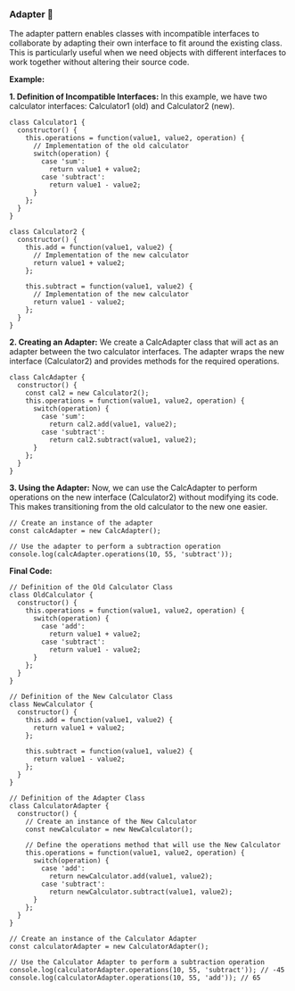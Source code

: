 ### Adapter 🔌

The adapter pattern enables classes with incompatible interfaces to collaborate by adapting their own interface to fit around the existing class. This is particularly useful when we need objects with different interfaces to work together without altering their source code.

**Example:** 

**1. Definition of Incompatible Interfaces:** In this example, we have two calculator interfaces: Calculator1 (old) and Calculator2 (new).

```
class Calculator1 {
  constructor() {
    this.operations = function(value1, value2, operation) {
      // Implementation of the old calculator
      switch(operation) {
        case 'sum':
          return value1 + value2;
        case 'subtract':
          return value1 - value2;
      }
    };
  }
}

class Calculator2 {
  constructor() {
    this.add = function(value1, value2) {
      // Implementation of the new calculator
      return value1 + value2;
    };
    
    this.subtract = function(value1, value2) {
      // Implementation of the new calculator
      return value1 - value2;
    };
  }
}
```

**2. Creating an Adapter:** We create a CalcAdapter class that will act as an adapter between the two calculator interfaces. The adapter wraps the new interface (Calculator2) and provides methods for the required operations.

```
class CalcAdapter {
  constructor() {
    const cal2 = new Calculator2();
    this.operations = function(value1, value2, operation) {
      switch(operation) {
        case 'sum':
          return cal2.add(value1, value2);
        case 'subtract':
          return cal2.subtract(value1, value2);
      }
    };
  }
}
```

**3. Using the Adapter:** Now, we can use the CalcAdapter to perform operations on the new interface (Calculator2) without modifying its code. This makes transitioning from the old calculator to the new one easier.

```
// Create an instance of the adapter
const calcAdapter = new CalcAdapter();

// Use the adapter to perform a subtraction operation
console.log(calcAdapter.operations(10, 55, 'subtract'));
```

**Final Code:**

```
// Definition of the Old Calculator Class
class OldCalculator {
  constructor() {
    this.operations = function(value1, value2, operation) {
      switch(operation) {
        case 'add':
          return value1 + value2;
        case 'subtract':
          return value1 - value2;
      }
    };
  }
}

// Definition of the New Calculator Class
class NewCalculator {
  constructor() {
    this.add = function(value1, value2) {
      return value1 + value2;
    };
    
    this.subtract = function(value1, value2) {
      return value1 - value2;
    };
  }
}

// Definition of the Adapter Class
class CalculatorAdapter {
  constructor() {
    // Create an instance of the New Calculator
    const newCalculator = new NewCalculator();
    
    // Define the operations method that will use the New Calculator
    this.operations = function(value1, value2, operation) {
      switch(operation) {
        case 'add':
          return newCalculator.add(value1, value2);
        case 'subtract':
          return newCalculator.subtract(value1, value2);
      }
    };
  }
}

// Create an instance of the Calculator Adapter
const calculatorAdapter = new CalculatorAdapter();

// Use the Calculator Adapter to perform a subtraction operation
console.log(calculatorAdapter.operations(10, 55, 'subtract')); // -45
console.log(calculatorAdapter.operations(10, 55, 'add')); // 65
```
